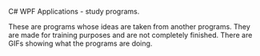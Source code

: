 C# WPF Applications - study programs.

These are programs whose ideas are taken from another programs.
They are made for training purposes and are not completely finished.
There are GIFs showing what the programs are doing.
